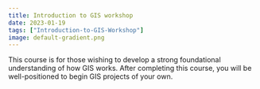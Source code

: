 ```yaml
---
title: Introduction to GIS workshop
date: 2023-01-19
tags: ["Introduction-to-GIS-Workshop"]
image: default-gradient.png
---
```


This course is for those wishing to develop a strong foundational understanding of how GIS works. After completing this course, you will be well-positioned to begin GIS projects of your own.